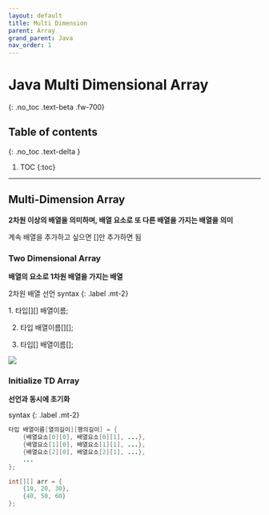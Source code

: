 ```yaml
---
layout: default
title: Multi Dimension 
parent: Array
grand_parent: Java
nav_order: 1
---
```


# Java Multi Dimensional Array
{: .no_toc .text-beta .fw-700}

## Table of contents
{: .no_toc .text-delta }

1. TOC
{:toc}

---

## Multi-Dimension Array

**2차원 이상의 배열을 의미하며, 배열 요소로 또 다른 배열을 가지는 배열을 의미**

계속 배열을 추가하고 싶으면 []만 추가하면 됨

### Two Dimensional Array

**배열의 요소로 1차원 배열을 가지는 배열**

2차원 배열 선언 syntax
{: .label .mt-2}
<div class="code-example" markdown="1">
1. 타입[][] 배열이름;

2. 타입 배열이름[][];

3. 타입[] 배열이름[];
</div>

![](https://gekdev.github.io/docs/java/array/example/img_java_array23.png)

### Initialize TD Array

**선언과 동시에 초기화**

syntax
{: .label .mt-2}
```java
타입 배열이름[열의길이][행의길이] = {
    {배열요소[0][0], 배열요소[0][1], ...},
    {배열요소[1][0], 배열요소[1][1], ...},
    {배열요소[2][0], 배열요소[2][1], ...},
    ...
};
```
```java
int[][] arr = {
    {10, 20, 30},
    {40, 50, 60}
};
```
